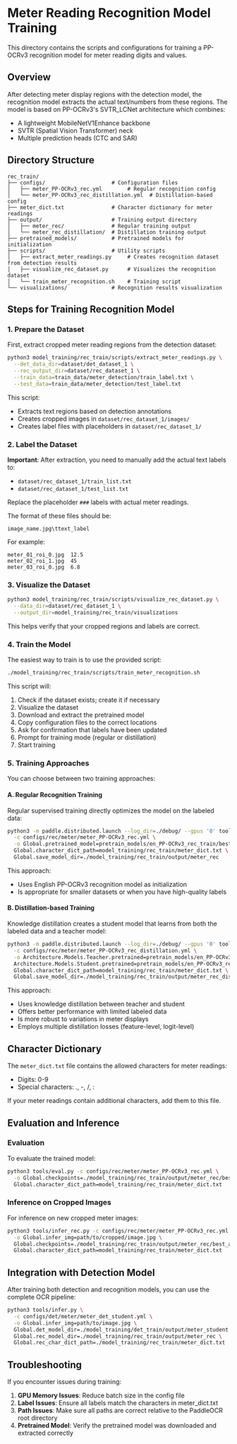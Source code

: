 # Meter Reading Recognition Model Training

This directory contains the scripts and configurations for training a PP-OCRv3 recognition model for meter reading digits and values.

## Overview

After detecting meter display regions with the detection model, the recognition model extracts the actual text/numbers from these regions. The model is based on PP-OCRv3's SVTR_LCNet architecture which combines:

- A lightweight MobileNetV1Enhance backbone
- SVTR (Spatial Vision Transformer) neck
- Multiple prediction heads (CTC and SAR)

## Directory Structure

```
rec_train/
├── configs/                     # Configuration files
│   ├── meter_PP-OCRv3_rec.yml        # Regular recognition config
│   └── meter_PP-OCRv3_rec_distillation.yml  # Distillation-based config
├── meter_dict.txt               # Character dictionary for meter readings
├── output/                      # Training output directory
│   ├── meter_rec/               # Regular training output 
│   └── meter_rec_distillation/  # Distillation training output
├── pretrained_models/           # Pretrained models for initialization
├── scripts/                     # Utility scripts
│   ├── extract_meter_readings.py     # Creates recognition dataset from detection results
│   ├── visualize_rec_dataset.py      # Visualizes the recognition dataset
│   └── train_meter_recognition.sh    # Training script
└── visualizations/              # Recognition results visualization
```

## Steps for Training Recognition Model

### 1. Prepare the Dataset

First, extract cropped meter reading regions from the detection dataset:

```bash
python3 model_training/rec_train/scripts/extract_meter_readings.py \
  --det_data_dir=dataset/det_dataset_1 \
  --rec_output_dir=dataset/rec_dataset_1 \
  --train_data=train_data/meter_detection/train_label.txt \
  --test_data=train_data/meter_detection/test_label.txt
```

This script:
- Extracts text regions based on detection annotations
- Creates cropped images in `dataset/rec_dataset_1/images/`
- Creates label files with placeholders in `dataset/rec_dataset_1/`

### 2. Label the Dataset

**Important**: After extraction, you need to manually add the actual text labels to:
- `dataset/rec_dataset_1/train_list.txt`
- `dataset/rec_dataset_1/test_list.txt`

Replace the placeholder `###` labels with actual meter readings.

The format of these files should be:
```
image_name.jpg\ttext_label
```

For example:
```
meter_01_roi_0.jpg	12.5
meter_02_roi_1.jpg	45
meter_03_roi_0.jpg	6.8
```

### 3. Visualize the Dataset

```bash
python3 model_training/rec_train/scripts/visualize_rec_dataset.py \
  --data_dir=dataset/rec_dataset_1 \
  --output_dir=model_training/rec_train/visualizations
```

This helps verify that your cropped regions and labels are correct.

### 4. Train the Model

The easiest way to train is to use the provided script:

```bash
./model_training/rec_train/scripts/train_meter_recognition.sh
```

This script will:
1. Check if the dataset exists; create it if necessary
2. Visualize the dataset
3. Download and extract the pretrained model
4. Copy configuration files to the correct locations
5. Ask for confirmation that labels have been updated
6. Prompt for training mode (regular or distillation)
7. Start training

### 5. Training Approaches

You can choose between two training approaches:

#### A. Regular Recognition Training

Regular supervised training directly optimizes the model on the labeled data:

```bash
python3 -m paddle.distributed.launch --log_dir=./debug/ --gpus '0' tools/train.py \
  -c configs/rec/meter/meter_PP-OCRv3_rec.yml \
  -o Global.pretrained_model=pretrain_models/en_PP-OCRv3_rec_train/best_accuracy \
  Global.character_dict_path=model_training/rec_train/meter_dict.txt \
  Global.save_model_dir=./model_training/rec_train/output/meter_rec
```

This approach:
- Uses English PP-OCRv3 recognition model as initialization
- Is appropriate for smaller datasets or when you have high-quality labels

#### B. Distillation-based Training

Knowledge distillation creates a student model that learns from both the labeled data and a teacher model:

```bash
python3 -m paddle.distributed.launch --log_dir=./debug/ --gpus '0' tools/train.py \
  -c configs/rec/meter/meter_PP-OCRv3_rec_distillation.yml \
  -o Architecture.Models.Teacher.pretrained=pretrain_models/en_PP-OCRv3_rec_train/best_accuracy \
  Architecture.Models.Student.pretrained=pretrain_models/en_PP-OCRv3_rec_train/best_accuracy \
  Global.character_dict_path=model_training/rec_train/meter_dict.txt \
  Global.save_model_dir=./model_training/rec_train/output/meter_rec_distillation
```

This approach:
- Uses knowledge distillation between teacher and student
- Offers better performance with limited labeled data
- Is more robust to variations in meter displays
- Employs multiple distillation losses (feature-level, logit-level)

## Character Dictionary

The `meter_dict.txt` file contains the allowed characters for meter readings:
- Digits: 0-9
- Special characters: ., -, /, :

If your meter readings contain additional characters, add them to this file.

## Evaluation and Inference

### Evaluation

To evaluate the trained model:

```bash
python3 tools/eval.py -c configs/rec/meter/meter_PP-OCRv3_rec.yml \
  -o Global.checkpoints=./model_training/rec_train/output/meter_rec/best_accuracy \
  Global.character_dict_path=model_training/rec_train/meter_dict.txt
```

### Inference on Cropped Images

For inference on new cropped meter images:

```bash
python3 tools/infer_rec.py -c configs/rec/meter/meter_PP-OCRv3_rec.yml \
  -o Global.infer_img=path/to/cropped/image.jpg \
  Global.checkpoints=./model_training/rec_train/output/meter_rec/best_accuracy \
  Global.character_dict_path=model_training/rec_train/meter_dict.txt
```

## Integration with Detection Model

After training both detection and recognition models, you can use the complete OCR pipeline:

```bash
python3 tools/infer.py \
  -c configs/det/meter/meter_det_student.yml \
  -o Global.infer_img=path/to/image.jpg \
  Global.det_model_dir=./model_training/det_train/output/meter_student \
  Global.rec_model_dir=./model_training/rec_train/output/meter_rec \
  Global.rec_char_dict_path=./model_training/rec_train/meter_dict.txt
```

## Troubleshooting

If you encounter issues during training:

1. **GPU Memory Issues**: Reduce batch size in the config file
2. **Label Issues**: Ensure all labels match the characters in meter_dict.txt
3. **Path Issues**: Make sure all paths are correct relative to the PaddleOCR root directory
4. **Pretrained Model**: Verify the pretrained model was downloaded and extracted correctly 